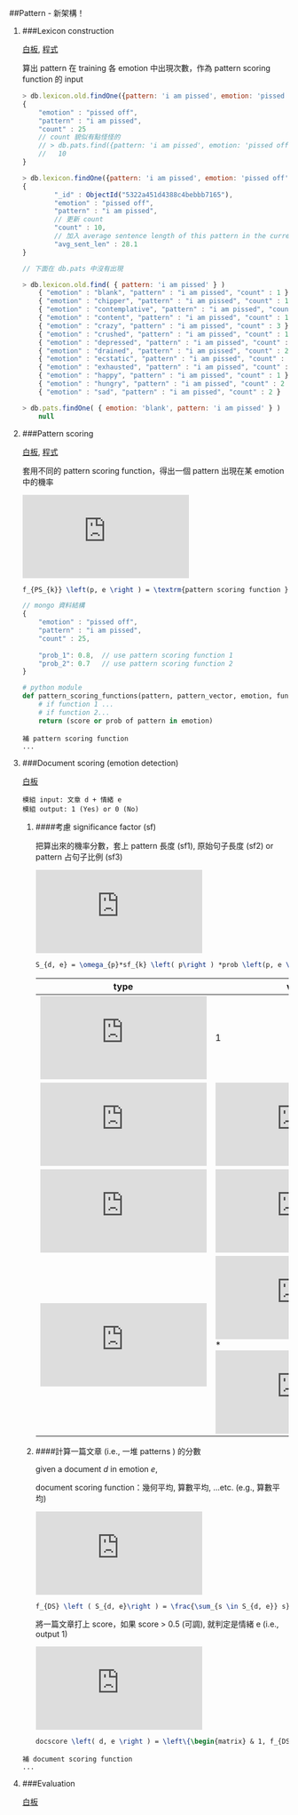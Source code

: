 ##Pattern - 新架構！

1. ###Lexicon construction

	[白板](img/new.0313.1.jpg), [程式](pattern_scoring.py)
	
	算出 pattern 在 training 各 emotion 中出現次數，作為 pattern scoring function 的 input
	
	```javascript
	> db.lexicon.old.findOne({pattern: 'i am pissed', emotion: 'pissed off'})
	{
		"emotion" : "pissed off",
		"pattern" : "i am pissed",
		"count" : 25 
		// count 貌似有點怪怪的
		// > db.pats.find({pattern: 'i am pissed', emotion: 'pissed off'}).length()
		//   10
	}
	```
	```javascript
	> db.lexicon.findOne({pattern: 'i am pissed', emotion: 'pissed off'})
	{
	        "_id" : ObjectId("5322a451d4388c4bebbb7165"),
	        "emotion" : "pissed off",
	        "pattern" : "i am pissed",
	        // 更新 count
	        "count" : 10,
	        // 加入 average sentence length of this pattern in the current emotion
	        "avg_sent_len" : 28.1
	}	
	```
	
	```javascript
	// 下面在 db.pats 中沒有出現
	
	> db.lexicon.old.find( { pattern: 'i am pissed' } )
		{ "emotion" : "blank", "pattern" : "i am pissed", "count" : 1 }
		{ "emotion" : "chipper", "pattern" : "i am pissed", "count" : 1 }
		{ "emotion" : "contemplative", "pattern" : "i am pissed", "count" : 1 }
		{ "emotion" : "content", "pattern" : "i am pissed", "count" : 1 }
		{ "emotion" : "crazy", "pattern" : "i am pissed", "count" : 3 }
		{ "emotion" : "crushed", "pattern" : "i am pissed", "count" : 1 }
		{ "emotion" : "depressed", "pattern" : "i am pissed", "count" : 1 }
		{ "emotion" : "drained", "pattern" : "i am pissed", "count" : 2 }
		{ "emotion" : "ecstatic", "pattern" : "i am pissed", "count" : 1 }
		{ "emotion" : "exhausted", "pattern" : "i am pissed", "count" : 1 }
		{ "emotion" : "happy", "pattern" : "i am pissed", "count" : 1 }
		{ "emotion" : "hungry", "pattern" : "i am pissed", "count" : 2 }
		{ "emotion" : "sad", "pattern" : "i am pissed", "count" : 2 }
	
	> db.pats.findOne( { emotion: 'blank', pattern: 'i am pissed' } )
		null
	```
	
2. ###Pattern scoring

	[白板](img/new.0313.2.jpg), [程式](lexicon_construction.py)
	
	套用不同的 pattern scoring function，得出一個 pattern 出現在某 emotion 中的機率

	![equation](http://latex.codecogs.com/gif.latex?f_%7BPS_%7Bk%7D%7D%20%5Cleft%28p%2C%20e%20%5Cright%20%29%20%3D%20%5Ctextrm%7Bpattern%20scoring%20function%20%7D%20k)
	```latex
	f_{PS_{k}} \left(p, e \right ) = \textrm{pattern scoring function } k
	```
	
	```javascript
	// mongo 資料結構
	{
		"emotion" : "pissed off",
		"pattern" : "i am pissed",
		"count" : 25,
		
		"prob_1": 0.8,  // use pattern scoring function 1
		"prob_2": 0.7   // use pattern scoring function 2
	}
	```
	
	```python
	# python module
	def pattern_scoring_functions(pattern, pattern_vector, emotion, function=1):
		# if function 1 ...
		# if function 2...
		return (score or prob of pattern in emotion)
	```
	
	```
	補 pattern scoring function
	...
	```
	
3. ###Document scoring (emotion detection)

	[白板](img/new.0313.3.jpg)
	
	```
	模組 input: 文章 d + 情緒 e
	模組 output: 1 (Yes) or 0 (No)
	```
	
	1. ####考慮 significance factor (sf)
	
		把算出來的機率分數，套上 pattern 長度 (sf1), 原始句子長度 (sf2) or pattern 占句子比例 (sf3)

		![equation](http://latex.codecogs.com/gif.latex?S_%7Bd%2C%20e%7D%20%3D%20%5Comega_%7Bp%7D*sf_%7Bk%7D%20%5Cleft%28%20p%5Cright%20%29%20*prob%20%5Cleft%28p%2C%20e%20%5Cright%20%29%20%2Cp%20%5Cin%20%5Ctextrm%7Bcollection%20of%20patterns%20in%20%7D%20d)
	
		```latex
		S_{d, e} = \omega_{p}*sf_{k} \left( p\right ) *prob \left(p, e \right ) ,p \in \textrm{collection of patterns in } d
		```
		
		type | value |
		------------ | ------------- |
		![equation](http://latex.codecogs.com/gif.latex?sf_%7B0%7D) | 1  |
		![equation](http://latex.codecogs.com/gif.latex?sf_%7B1%7D) | ![equation](http://latex.codecogs.com/gif.latex?%7Cp%7C)  |
		![equation](http://latex.codecogs.com/gif.latex?sf_%7B2%7D) | ![equation](http://latex.codecogs.com/gif.latex?1/%7Csent%7C)  |
		![equation](http://latex.codecogs.com/gif.latex?sf_%7B3%7D) | ![equation](http://latex.codecogs.com/gif.latex?sf_%7B1%7D) * ![equation](http://latex.codecogs.com/gif.latex?sf_%7B2%7D)  |
	
	1. ####計算一篇文章 (i.e., 一堆 patterns ) 的分數
	
		given a document _d_ in emotion _e_, 
	
		document scoring function：幾何平均, 算數平均, ...etc. (e.g., 算數平均)
	
		![equation](http://latex.codecogs.com/gif.latex?f_%7BDS%7D%20%5Cleft%20%28%20S_%7Bd%2C%20e%7D%5Cright%20%29%20%3D%20%5Cfrac%7B%5Csum_%7Bs%20%5Cin%20S_%7Bd%2C%20e%7D%7D%20s%7D%7B%5Cleft%20%7C%20S_%7Bd%2C%20e%7D%20%5Cright%20%7C%7D)
	
		```latex
		f_{DS} \left ( S_{d, e}\right ) = \frac{\sum_{s \in S_{d, e}} s}{\left | S_{d, e} \right |}
		```
	
		將一篇文章打上 score，如果 score > 0.5 (可調), 就判定是情緒 e (i.e., output 1)
	
		![eqaution](http://latex.codecogs.com/gif.latex?docscore%20%5Cleft%28%20d%2C%20e%20%5Cright%20%29%20%3D%20%5Cleft%5C%7B%5Cbegin%7Bmatrix%7D%20%26%201%2C%20f_%7BDS%7D%20%5Cleft%28%20S_%7Bd%2C%20e%7D%20%5Cright%20%29%20%5Cgeq%20%5Cepsilon%20%5C%5C%20%26%200%2C%20f_%7BDS%7D%20%5Cleft%28%20S_%7Bd%2C%20e%7D%20%5Cright%20%29%20%3C%20%5Cepsilon%20%5Cend%7Bmatrix%7D%5Cright.)
	
		```latex
		docscore \left( d, e \right ) = \left\{\begin{matrix} & 1, f_{DS} \left( S_{d, e} \right ) \geq \epsilon \\ & 0, f_{DS} \left( S_{d, e} \right ) < \epsilon \end{matrix}\right.
		```
	
	```
	補 document scoring function
	...
	```

4. ###Evaluation

	[白板](img/new.0313.4.jpg)
	
	
